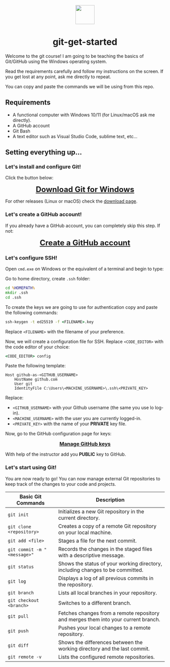 <div align="center">

<img width="60px" src="https://git-scm.com/images/logos/downloads/Git-Icon-1788C.png"></img>

# git-get-started

</div>

Welcome to the git course! I am going to be teaching the basics of Git/GitHub using the Windows operating system.

Read the requirements carefully and follow my instructions on the screen. If you get lost at any point, ask me directly to repeat.

You can copy and paste the commands we will be using from this repo.

## Requirements

* A functional computer with Windows 10/11 (for Linux/macOS ask me directly).
* A GitHub account
* Git Bash
* A text editor such as Visual Studio Code, sublime text, etc...

## Setting everything up...

### Let's install and configure Git!

Click the button below:

<div align="center">

<font size="5"> **[Download Git for Windows](https://github.com/git-for-windows/git/releases/download/v2.42.0.windows.2/Git-2.42.0.2-64-bit.exe)** </font>

</div>

For other releases (Linux or macOS) check the [download page](https://git-scm.com/downloads).

### Let's create a GitHub account!

If you already have a GitHub account, you can completely skip this step. If not:

<div align="center">

<font size="5"> **[Create a GitHub account](https://github.com/signup)** </font>

</div>

### Let's configure SSH!

Open `cmd.exe` on Windows or the equivalent of a terminal and begin to type:

Go to home directory, create `.ssh` folder:
```cmd
cd %HOMEPATH%
mkdir .ssh
cd .ssh
```

To create the keys we are going to use for authentication copy and paste the following commands:

```cmd
ssh-keygen -t ed25519 -f <FILENAME>.key
```

Replace `<FILENAME>` with the filename of your preference.

Now, we will create a configuration file for SSH. Replace `<CODE_EDITOR>` with the code editor of your choice:

```cmd
<CODE_EDITOR> config
```

Paste the following template:

```
Host github-as-<GITHUB_USERNAME>
    HostName github.com
    User git
    IdentityFile C:\Users\<MACHINE_USERNAME>\.ssh\<PRIVATE_KEY>
```

Replace:

* `<GITHUB_USERNAME>` with your Github username (the same you use lo log-in).
* `<MACHINE_USERNAME>` with the user you are currently logged-in.
* `<PRIVATE_KEY>` with the name of your **PRIVATE** key file.

Now, go to the GitHub configuration page for keys:

<div align="center">

<font size="3"> **[Manage GitHub keys](https://github.com/settings/keys)** </font>

</div>

With help of the instructor add you **PUBLIC** key to GitHub.

### Let's start using Git!

You are now ready to go! You can now manage external Git repositories to keep track of the changes to your code and projects.

| Basic Git Commands | Description |
|---------------------|-------------|
| `git init`         | Initializes a new Git repository in the current directory. |
| `git clone <repository>` | Creates a copy of a remote Git repository on your local machine. |
| `git add <file>`   | Stages a file for the next commit. |
| `git commit -m "<message>"` | Records the changes in the staged files with a descriptive message. |
| `git status`       | Shows the status of your working directory, including changes to be committed. |
| `git log`          | Displays a log of all previous commits in the repository. |
| `git branch`       | Lists all local branches in your repository. |
| `git checkout <branch>` | Switches to a different branch. |
| `git pull`         | Fetches changes from a remote repository and merges them into your current branch. |
| `git push`         | Pushes your local changes to a remote repository. |
| `git diff`         | Shows the differences between the working directory and the last commit. |
| `git remote -v`    | Lists the configured remote repositories. |